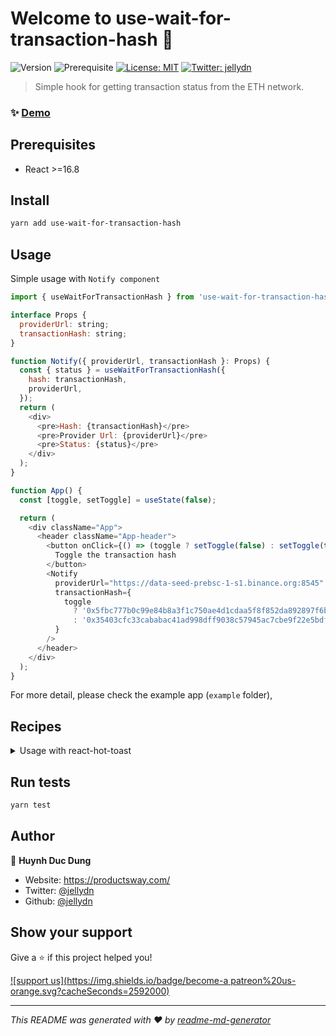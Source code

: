 # Welcome to use-wait-for-transaction-hash 👋

![Version](https://img.shields.io/badge/version-0.0.1-blue.svg?cacheSeconds=2592000)
![Prerequisite](https://img.shields.io/badge/node-%3E%3D10-blue.svg)
[![License: MIT](https://img.shields.io/badge/License-MIT-yellow.svg)](#)
[![Twitter: jellydn](https://img.shields.io/twitter/follow/jellydn.svg?style=social)](https://twitter.com/jellydn)

> Simple hook for getting transaction status from the ETH network.

### ✨ [Demo](https://use-wait-for-transaction-hash.vercel.app/)

## Prerequisites

- React >=16.8

## Install

```sh
yarn add use-wait-for-transaction-hash
```

## Usage

Simple usage with `Notify component`

```js
import { useWaitForTransactionHash } from 'use-wait-for-transaction-hash';

interface Props {
  providerUrl: string;
  transactionHash: string;
}

function Notify({ providerUrl, transactionHash }: Props) {
  const { status } = useWaitForTransactionHash({
    hash: transactionHash,
    providerUrl,
  });
  return (
    <div>
      <pre>Hash: {transactionHash}</pre>
      <pre>Provider Url: {providerUrl}</pre>
      <pre>Status: {status}</pre>
    </div>
  );
}

function App() {
  const [toggle, setToggle] = useState(false);

  return (
    <div className="App">
      <header className="App-header">
        <button onClick={() => (toggle ? setToggle(false) : setToggle(true))}>
          Toggle the transaction hash
        </button>
        <Notify
          providerUrl="https://data-seed-prebsc-1-s1.binance.org:8545"
          transactionHash={
            toggle
              ? '0x5fbc777b0c99e84b8a3f1c750ae4d1cdaa5f8f852da892897f6b9cf0ea2f59b5'
              : '0x35403cfc33cababac41ad998dff9038c57945ac7cbe9f22e5bdfbf89a8756bd7'
          }
        />
      </header>
    </div>
  );
}
```

For more detail, please check the example app (`example` folder),

## Recipes

<details>
 <summary>Usage with react-hot-toast</summary>

```js
import { useEffect } from 'react';
import { useWaitForTransactionHash } from 'use-wait-for-transaction-hash';
import toast, { Toaster } from 'react-hot-toast';

function Notify({ providerUrl, transactionHash }: Props) {
  const { status } = useWaitForTransactionHash({
    hash: transactionHash,
    providerUrl,
  });

  // measure performance base on the transaction status
  useEffect(() => {
    switch (status) {
      case 'SUCCESS':
        toast.success('This is a success transaction');
        break;

      case 'FAILED':
        toast.error('This is a failed transaction');
        break;
      default: // PENDING
    }
  }, [status]);

  // clear previous toast message and show checking information
  useEffect(() => {
    toast.dismiss();
    toast.loading('Checking...' + transactionHash);
  }, [transactionHash]);

  return (
    <div>
      <pre>Hash: {transactionHash}</pre>
      <pre>Provider Url: {providerUrl}</pre>
      <pre>Status: {status}</pre>
    </div>
  );
}

function App() {
  return (
    <div className="App">
      <Notify
        providerUrl="https://data-seed-prebsc-1-s1.binance.org:8545"
        transactionHash="0x5fbc777b0c99e84b8a3f1c750ae4d1cdaa5f8f852da892897f6b9cf0ea2f59b5"
      />

      <Toaster position="top-right" />
    </div>
  );
}
```

</details>

## Run tests

```sh
yarn test
```

## Author

👤 **Huynh Duc Dung**

- Website: https://productsway.com/
- Twitter: [@jellydn](https://twitter.com/jellydn)
- Github: [@jellydn](https://github.com/jellydn)

## Show your support

Give a ⭐️ if this project helped you!

[![support us](https://img.shields.io/badge/become-a patreon%20us-orange.svg?cacheSeconds=2592000)](https://www.patreon.com/jellydn)

---

_This README was generated with ❤️ by [readme-md-generator](https://github.com/kefranabg/readme-md-generator)_
